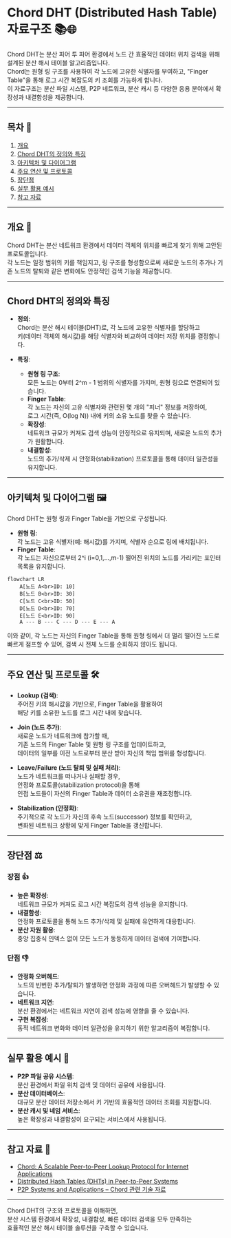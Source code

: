 # Chord DHT (Distributed Hash Table) 자료구조 📚🌐

Chord DHT는 분산 피어 투 피어 환경에서 노드 간 효율적인 데이터 위치 검색을 위해 설계된 분산 해시 테이블 알고리즘입니다.  
Chord는 원형 링 구조를 사용하여 각 노드에 고유한 식별자를 부여하고, "Finger Table"을 통해 로그 시간 복잡도의 키 조회를 가능하게 합니다.  
이 자료구조는 분산 파일 시스템, P2P 네트워크, 분산 캐시 등 다양한 응용 분야에서 확장성과 내결함성을 제공합니다.

---

## 목차 📝
1. [개요](#개요-🧐)
2. [Chord DHT의 정의와 특징](#chord-dht의-정의와-특징)
3. [아키텍처 및 다이어그램](#아키텍처-및-다이어그램-🖼️)
4. [주요 연산 및 프로토콜](#주요-연산-및-프로토콜-🛠️)
5. [장단점](#장단점-⚖️)
6. [실무 활용 예시](#실무-활용-예시-💼)
7. [참고 자료](#참고-자료-🔗)

---

## 개요 🧐
Chord DHT는 분산 네트워크 환경에서 데이터 객체의 위치를 빠르게 찾기 위해 고안된 프로토콜입니다.  
각 노드는 일정 범위의 키를 책임지고, 링 구조를 형성함으로써 새로운 노드의 추가나 기존 노드의 탈퇴와 같은 변화에도 안정적인 검색 기능을 제공합니다.

---

## Chord DHT의 정의와 특징
- **정의**:  
  Chord는 분산 해시 테이블(DHT)로, 각 노드에 고유한 식별자를 할당하고  
  키(데이터 객체의 해시값)를 해당 식별자와 비교하여 데이터 저장 위치를 결정합니다.
  
- **특징**:
  - **원형 링 구조**:  
    모든 노드는 0부터 2^m - 1 범위의 식별자를 가지며, 원형 링으로 연결되어 있습니다.
  - **Finger Table**:  
    각 노드는 자신의 고유 식별자와 관련된 몇 개의 "피너" 정보를 저장하여,  
    로그 시간(즉, O(log N)) 내에 키의 소유 노드를 찾을 수 있습니다.
  - **확장성**:  
    네트워크 규모가 커져도 검색 성능이 안정적으로 유지되며, 새로운 노드의 추가가 원활합니다.
  - **내결함성**:  
    노드의 추가/삭제 시 안정화(stabilization) 프로토콜을 통해 데이터 일관성을 유지합니다.

---

## 아키텍처 및 다이어그램 🖼️
Chord DHT는 원형 링과 Finger Table을 기반으로 구성됩니다.
- **원형 링**:  
  각 노드는 고유 식별자(예: 해시값)를 가지며, 식별자 순으로 링에 배치됩니다.
- **Finger Table**:  
  각 노드는 자신으로부터 2^i (i=0,1,...,m-1) 떨어진 위치의 노드를 가리키는 포인터 목록을 유지합니다.
  
```mermaid
flowchart LR
    A[노드 A<br>ID: 10]
    B[노드 B<br>ID: 30]
    C[노드 C<br>ID: 50]
    D[노드 D<br>ID: 70]
    E[노드 E<br>ID: 90]
    A --- B --- C --- D --- E --- A
```

이와 같이, 각 노드는 자신의 Finger Table을 통해 원형 링에서 더 멀리 떨어진 노드로 빠르게 점프할 수 있어, 검색 시 전체 노드를 순회하지 않아도 됩니다.

---

## 주요 연산 및 프로토콜 🛠️
- **Lookup (검색)**:  
  주어진 키의 해시값을 기반으로, Finger Table을 활용하여  
  해당 키를 소유한 노드를 로그 시간 내에 찾습니다.
  
- **Join (노드 추가)**:  
  새로운 노드가 네트워크에 참가할 때,  
  기존 노드의 Finger Table 및 원형 링 구조를 업데이트하고,  
  데이터의 일부를 이전 노드로부터 분산 받아 자신의 책임 범위를 형성합니다.
  
- **Leave/Failure (노드 탈퇴 및 실패 처리)**:  
  노드가 네트워크를 떠나거나 실패할 경우,  
  안정화 프로토콜(stabilization protocol)을 통해  
  인접 노드들이 자신의 Finger Table과 데이터 소유권을 재조정합니다.
  
- **Stabilization (안정화)**:  
  주기적으로 각 노드가 자신의 후속 노드(successor) 정보를 확인하고,  
  변화된 네트워크 상황에 맞게 Finger Table을 갱신합니다.

---

## 장단점 ⚖️

### 장점 👍
- **높은 확장성**:  
  네트워크 규모가 커져도 로그 시간 복잡도의 검색 성능을 유지합니다.
- **내결함성**:  
  안정화 프로토콜을 통해 노드 추가/삭제 및 실패에 유연하게 대응합니다.
- **분산 자원 활용**:  
  중앙 집중식 인덱스 없이 모든 노드가 동등하게 데이터 검색에 기여합니다.

### 단점 👎
- **안정화 오버헤드**:  
  노드의 빈번한 추가/탈퇴가 발생하면 안정화 과정에 따른 오버헤드가 발생할 수 있습니다.
- **네트워크 지연**:  
  분산 환경에서는 네트워크 지연이 검색 성능에 영향을 줄 수 있습니다.
- **구현 복잡성**:  
  동적 네트워크 변화와 데이터 일관성을 유지하기 위한 알고리즘이 복잡합니다.

---

## 실무 활용 예시 💼
- **P2P 파일 공유 시스템**:  
  분산 환경에서 파일 위치 검색 및 데이터 공유에 사용됩니다.
- **분산 데이터베이스**:  
  대규모 분산 데이터 저장소에서 키 기반의 효율적인 데이터 조회를 지원합니다.
- **분산 캐시 및 네임 서비스**:  
  높은 확장성과 내결함성이 요구되는 서비스에서 사용됩니다.

---

## 참고 자료 🔗
- [Chord: A Scalable Peer-to-Peer Lookup Protocol for Internet Applications](https://pdos.csail.mit.edu/papers/chord:sigcomm01/chord_sigcomm.pdf)
- [Distributed Hash Tables (DHTs) in Peer-to-Peer Systems](https://www.usenix.org/legacy/publications/library/proceedings/sruts98/full_papers/sruts98.pdf)
- [P2P Systems and Applications – Chord 관련 기술 자료](https://www.acm.org)

---

Chord DHT의 구조와 프로토콜을 이해하면,  
분산 시스템 환경에서 확장성, 내결함성, 빠른 데이터 검색을 모두 만족하는  
효율적인 분산 해시 테이블 솔루션을 구축할 수 있습니다.
